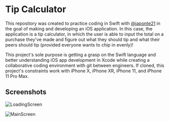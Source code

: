 # Tip Calculator

This repository was created to practice coding in Swift with [@japonte21](https://github.com/japonte21/) in the goal of making and developing an iOS application. In this case, the application is a tip calculator, in which the user is able to input the total on a purchase they've made and figure out what they should tip and what their peers should tip (provided everyone wants to chip in evenly)!

This project's sole purpose is getting a grasp on the Swift language and better understanding iOS app development in Xcode while creating a collaborative coding environment with git between engineers. If cloned, this project's constraints work with iPhone X, iPhone XR, iPhone 11, and iPhone 11 Pro Max. 

## Screenshots

![LoadingScreen](https://github.com/nthimothe/Projects/blob/master/TipCalculator/Screenshots/launchScreen.JPG)

![MainScreen](https://github.com/nthimothe/Projects/blob/master/TipCalculator/Screenshots/appScreen.JPG)

